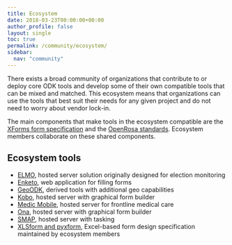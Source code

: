 ```yaml
---
title: Ecosystem
date: 2018-03-23T00:00:00+00:00
author_profile: false
layout: single
toc: true
permalink: /community/ecosystem/
sidebar:
  nav: "community"
---
```


There exists a broad community of organizations that contribute to or deploy core ODK tools and develop some of their own compatible tools that can be mixed and matched. This ecosystem means that organizations can use the tools that best suit their needs for any given project and do not need to worry about vendor lock-in.

The main components that make tools in the ecosystem compatible are the [XForms form specification](https://opendatakit.github.io/xforms-spec/) and the [OpenRosa standards](https://docs.opendatakit.org/openrosa/). Ecosystem members collaborate on these shared components.

## Ecosystem tools
* [ELMO](http://getelmo.org/), hosted server solution originally designed for election monitoring
* [Enketo](https://enketo.org), web application for filling forms
* [GeoODK](http://geoodk.com/), derived tools with additional geo capabilities
* [Kobo](http://www.kobotoolbox.org/), hosted server with graphical form builder
* [Medic Mobile](https://medicmobile.org), hosted server for frontline medical care
* [Ona](https://ona.io), hosted server with graphical form builder
* [SMAP](https://www.smap.com.au/), hosted server with tasking
* [XLSform and pyxform](http://xlsform.org/), Excel-based form design specification maintained by ecosystem members